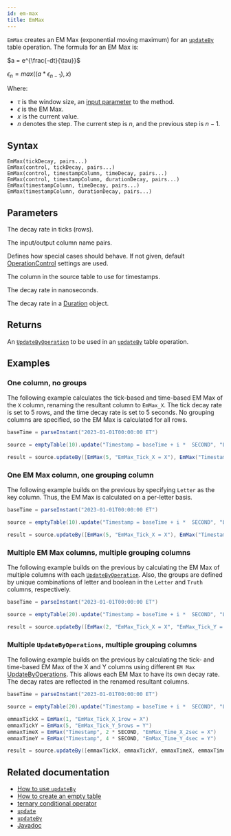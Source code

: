 ```yaml
---
id: em-max
title: EmMax
---
```


`EmMax` creates an EM Max (exponential moving maximum) for an [`updateBy`](./updateBy.md) table operation. The formula for an EM Max is:

$a = e^{\frac{-dt}{\tau}}$

$\epsilon_{n} = max((a * \epsilon_{n-1}), x)$

Where:

- $\tau$ is the window size, an [input parameter](#parameters) to the method.
- $\epsilon$ is the EM Max.
- $x$ is the current value.
- $n$ denotes the step. The current step is $n$, and the previous step is $n - 1$.

## Syntax

```
EmMax(tickDecay, pairs...)
EmMax(control, tickDecay, pairs...)
EmMax(control, timestampColumn, timeDecay, pairs...)
EmMax(control, timestampColumn, durationDecay, pairs...)
EmMax(timestampColumn, timeDecay, pairs...)
EmMax(timestampColumn, durationDecay, pairs...)
```

## Parameters

<ParamTable>
<Param name="tickDecay" type="double">

The decay rate in ticks (rows).

</Param>
<Param name="pairs" type="String...">

The input/output column name pairs.

</Param>
<Param name="control" type="OperationControl">

Defines how special cases should behave. If not given, default [OperationControl](./OperationControl.md) settings are used.

</Param>
<Param name="timestampColumn" type="String">

The column in the source table to use for timestamps.

</Param>
<Param name="timeDecay" type="long">

The decay rate in nanoseconds.

</Param>
<Param name="durationDecay" type="Duration">

The decay rate in a [Duration](https://docs.oracle.com/en/java/javase/17/docs/api/java.base/java/time/Duration.html) object.

</Param>
</ParamTable>

## Returns

An [`UpdateByOperation`](./updateBy.md#parameters) to be used in an [`updateBy`](./updateBy.md) table operation.

## Examples

### One column, no groups

The following example calculates the tick-based and time-based EM Max of the `X` column, renaming the resultant column to `EmMax_X`. The tick decay rate is set to 5 rows, and the time decay rate is set to 5 seconds. No grouping columns are specified, so the EM Max is calculated for all rows.

```groovy order=source,result
baseTime = parseInstant("2023-01-01T00:00:00 ET")

source = emptyTable(10).update("Timestamp = baseTime + i *  SECOND", "Letter = (i % 2 == 0) ? `A` : `B`", "X = randomInt(0,25)")

result = source.updateBy([EmMax(5, "EmMax_Tick_X = X"), EmMax("Timestamp", 5 * SECOND, "EmMax_Time_X = X")])
```

### One EM Max column, one grouping column

The following example builds on the previous by specifying `Letter` as the key column. Thus, the EM Max is calculated on a per-letter basis.

```groovy order=source,result
baseTime = parseInstant("2023-01-01T00:00:00 ET")

source = emptyTable(10).update("Timestamp = baseTime + i *  SECOND", "Letter = (i % 2 == 0) ? `A` : `B`", "X = randomInt(0,25)")

result = source.updateBy([EmMax(5, "EmMax_Tick_X = X"), EmMax("Timestamp", 5 * SECOND, "EmMax_Time_X = X")], "Letter")
```

### Multiple EM Max columns, multiple grouping columns

The following example builds on the previous by calculating the EM Max of multiple columns with each [`UpdateByOperation`](./updateBy.md#parameters). Also, the groups are defined by unique combinations of letter and boolean in the `Letter` and `Truth` columns, respectively.

```groovy order=source,result
baseTime = parseInstant("2023-01-01T00:00:00 ET")

source = emptyTable(20).update("Timestamp = baseTime + i *  SECOND", "Letter = (i % 2 == 0) ? `A` : `B`", "Truth = randomBool()", "X = randomInt(0, 25)", "Y = randomInt(0, 25)")

result = source.updateBy([EmMax(2, "EmMax_Tick_X = X", "EmMax_Tick_Y = Y"), EmMax("Timestamp", 3 * SECOND, "EmMax_Time_X = X", "EmMax_Time_Y = Y")], "Letter", "Truth")
```

### Multiple `UpdateByOperations`, multiple grouping columns

The following example builds on the previous by calculating the tick- and time-based EM Max of the X and Y columns using different `EM Max` [UpdateByOperations](./updateBy.md#parameters). This allows each EM Max to have its own decay rate. The decay rates are reflected in the renamed resultant columns.

```groovy order=source,result
baseTime = parseInstant("2023-01-01T00:00:00 ET")

source = emptyTable(20).update("Timestamp = baseTime + i *  SECOND", "Letter = (i % 2 == 0) ? `A` : `B`", "Truth = randomBool()", "X = randomInt(0, 25)", "Y = randomInt(0, 25)")

emmaxTickX = EmMax(1, "EmMax_Tick_X_1row = X")
emmaxTickY = EmMax(5, "EmMax_Tick_Y_5rows = Y")
emmaxTimeX = EmMax("Timestamp", 2 * SECOND, "EmMax_Time_X_2sec = X")
emmaxTimeY = EmMax("Timestamp", 4 * SECOND, "EmMax_Time_Y_4sec = Y")

result = source.updateBy([emmaxTickX, emmaxTickY, emmaxTimeX, emmaxTimeY], "Letter", "Truth")
```

## Related documentation

- [How to use `updateBy`](../../../how-to-guides/use-update-by.md)
- [How to create an empty table](../../../how-to-guides/empty-table.md)
- [ternary conditional operator](../../query-language/control-flow/ternary-if.md)
- [`update`](../select/update.md)
- [`updateBy`](./updateBy.md)
- [Javadoc](<https://deephaven.io/core/javadoc/io/deephaven/api/updateby/UpdateByOperation.html#EmMax(long,java.lang.String...)>)
